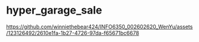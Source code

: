 # hyper_garage_sale



https://github.com/winniethebear424/INFO6350_002602620_WenYu/assets/123126492/2610e1fa-1b27-4726-97da-f65671bc6678

